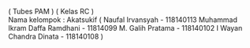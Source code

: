 ( Tubes PAM )
( Kelas RC )   
Nama kelompok : Akatsukif
( Naufal Irvansyah - 118140113
Muhammad Ikram Daffa Ramdhani - 11814099
M. Galih Pratama - 118140102
I Wayan Chandra Dinata - 118140108 )
